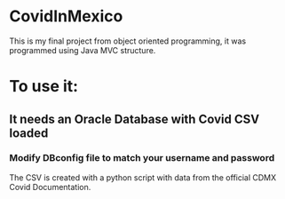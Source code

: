 # CovidInMexico
This is my final project from object oriented programming, it was programmed using Java MVC structure.

# To use it:
## It needs an Oracle Database with Covid CSV loaded
### Modify DBconfig file to match your username and password

The CSV is created with a python script with data from the official CDMX Covid Documentation.
